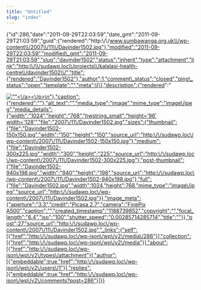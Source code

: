 ```yaml
---
title: "Untitled"
slug: "index"
---
```


{"id":286,"date":"2011-09-29T22:03:59","date\_gmt":"2011-09-29T21:03:59","guid":{"rendered":"http:\\/\\/www.sumbawanga.org.uk\\/wp-content\\/2007\\/11\\/Davinder1502.jpg"},"modified":"2011-09-29T22:03:59","modified\_gmt":"2011-09-29T21:03:59","slug":"davinder1502","status":"inherit","type":"attachment","link":"http:\\/\\/sudawp.loc\\/projects\\/kalalasi-health-centre\\/davinder1502\\/","title":{"rendered":"Davinder1502"},"author":1,"comment\_status":"closed","ping\_status":"open","template":"","meta":\[\],"description":{"rendered":"

[![\"\"](\"http:\/\/sudawp.loc\/wp-content\/2007\/11\/Davinder1502-300x225.jpg\")<\\/a><\\/p>\\n"},"caption":{"rendered":""},"alt\_text":"","media\_type":"image","mime\_type":"image\\/jpeg","media\_details":{"width":"1024","height":"768","hwstring\_small":"height='96' width='128'","file":"2007\\/11\\/Davinder1502.jpg","sizes":{"thumbnail":{"file":"Davinder1502-150x150.jpg","width":"150","height":"150","source\_url":"http:\\/\\/sudawp.loc\\/wp-content\\/2007\\/11\\/Davinder1502-150x150.jpg"},"medium":{"file":"Davinder1502-300x225.jpg","width":"300","height":"225","source\_url":"http:\\/\\/sudawp.loc\\/wp-content\\/2007\\/11\\/Davinder1502-300x225.jpg"},"post-thumbnail":{"file":"Davinder1502-940x198.jpg","width":"940","height":"198","source\_url":"http:\\/\\/sudawp.loc\\/wp-content\\/2007\\/11\\/Davinder1502-940x198.jpg"},"full":{"file":"Davinder1502.jpg","width":1024,"height":768,"mime\_type":"image\\/jpeg","source\_url":"http:\\/\\/sudawp.loc\\/wp-content\\/2007\\/11\\/Davinder1502.jpg"}},"image\_meta":{"aperture":"3.3","credit":"Picasa 2.7","camera":"FinePix A500","caption":"","created\_timestamp":"1188739852","copyright":"","focal\_length":"6.4","iso":"100","shutter\_speed":"0.00285714285714","title":""}},"post":27,"source\_url":"http:\\/\\/sudawp.loc\\/wp-content\\/2007\\/11\\/Davinder1502.jpg","\_links":{"self":\[{"href":"http:\\/\\/sudawp.loc\\/wp-json\\/wp\\/v2\\/media\\/286"}\],"collection":\[{"href":"http:\\/\\/sudawp.loc\\/wp-json\\/wp\\/v2\\/media"}\],"about":\[{"href":"http:\\/\\/sudawp.loc\\/wp-json\\/wp\\/v2\\/types\\/attachment"}\],"author":\[{"embeddable":true,"href":"http:\\/\\/sudawp.loc\\/wp-json\\/wp\\/v2\\/users\\/1"}\],"replies":\[{"embeddable":true,"href":"http:\\/\\/sudawp.loc\\/wp-json\\/wp\\/v2\\/comments?post=286"}\]}}](http:\/\/sudawp.loc\/wp-content\/2007\/11\/Davinder1502.jpg)